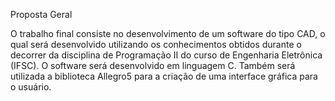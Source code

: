 Proposta Geral

O trabalho final consiste no desenvolvimento de um software do tipo CAD, o qual será desenvolvido utilizando os conhecimentos obtidos durante o decorrer da disciplina de Programação II do curso de Engenharia Eletrônica (IFSC).
O software será desenvolvido em linguagem C. Também será utilizada a biblioteca Allegro5 para a criação de uma interface gráfica para o usuário.

